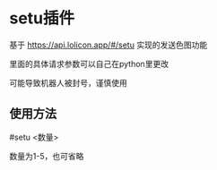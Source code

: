 # setu插件
基于 https://api.lolicon.app/#/setu 实现的发送色图功能

里面的具体请求参数可以自己在python里更改

可能导致机器人被封号，谨慎使用

## 使用方法
#setu <数量>

数量为1-5，也可省略
